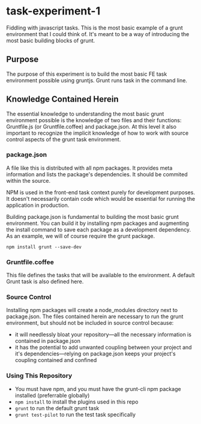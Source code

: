 task-experiment-1
=================

Fiddling with javascript tasks. This is the most basic example of a grunt environment that I could think of. It's meant to be a way of introducing the most basic building blocks of grunt.

## Purpose
The purpose of this experiment is to build the most basic FE task environment possible using gruntjs. Grunt runs task in the command line.

## Knowledge Contained Herein
The essential knowledge to understanding the most basic grunt environment possible is the knowledge of two files and their functions: Gruntfile.js (or Gruntfile.coffee) and package.json. At this level it also important to recognize the implicit knowledge of how to work with source control aspects of the grunt task environment.

### package.json
A file like this is distributed with all npm packages. It provides meta information and lists the package's dependencies. It should be commited within the source.

NPM is used in the front-end task context purely for development purposes. It doesn't necessarily contain code which would be essential for running the application in production.

Building package.json is fundamental to building the most basic grunt environment. You can build it by installing npm packages and augmenting the install command to save each package as a development dependency. As an example, we will of course require the grunt package.

`npm install grunt --save-dev`

### Gruntfile.coffee
This file defines the tasks that will be available to the environment. A default Grunt task is also defined here.

### Source Control
Installing npm packages will create a node_modules directory next to package.json. The files contained herein are necessary to run the grunt environment, but should not be included in source control because:
- it will needlessly bloat your repository—all the necessary information is contained in package.json
- it has the potential to add unwanted coupling between your project and it's dependencies—relying on package.json keeps your project's coupling contained and confined

### Using This Repository
- You must have npm, and you must have the grunt-cli npm package installed (preferrable globally)
- `npm install` to install the plugins used in this repo
- `grunt` to run the default grunt task
- `grunt test-pilot` to run the test task specifically